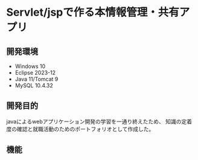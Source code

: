 # Servlet/jspで作る本情報管理・共有アプリ
## 開発環境
* Windows 10
* Eclipse 2023-12
* Java 11/Tomcat 9
* MySQL 10.4.32
## 開発目的
javaによるwebアプリケーション開発の学習を一通り終えたため、
知識の定着度の確認と就職活動のためのポートフォリオとして作成した。
## 機能
